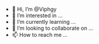 - 👋 Hi, I’m @Viphgy
- 👀 I’m interested in ...
- 🌱 I’m currently learning ...
- 💞️ I’m looking to collaborate on ...
- 📫 How to reach me ...

<!---
Viphgy/Viphgy is a ✨ special ✨ repository because its `README.md` (this file) appears on your GitHub profile.
You can click the Preview link to take a look at your changes.
--->
